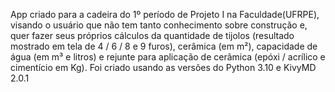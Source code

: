 App criado para a cadeira do 1º período de Projeto I na Faculdade(UFRPE),
visando o usuário que não tem tanto conhecimento sobre construção e, 
quer fazer seus próprios cálculos da quantidade de tijolos (resultado mostrado em tela de 4 / 6 / 8 e 9 furos),
cerâmica (em m²), capacidade de água (em m³ e litros) e rejunte para aplicação de cerâmica (epóxi / acrílico e cimentício em Kg).
Foi criado usando as versões do Python 3.10 e KivyMD 2.0.1

